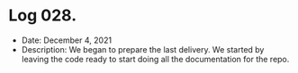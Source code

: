 # Log 028.
- Date: December 4, 2021
- Description: We began to prepare the last delivery. We started by leaving the code ready to start doing all the documentation for the repo.
